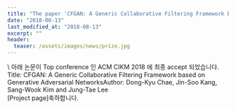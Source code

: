 ```yaml
---
title: "The paper 'CFGAN: A Generic Collaborative Filtering Framework based on Generative Adversarial Networks' has been accepted in ACM CIKM 2018"
date: "2018-08-13"
last_modified_at: "2018-08-13"
excerpt: ""
header:
  teaser: /assets/images/news/prize.jpg
---
```

\\
아래 논문이 Top conference 인 ACM CIKM 2018 에 최종 accept 되었습니다.<br>Title: CFGAN: A Generic Collaborative Filtering Framework based on Generative Adversarial NetworksAuthor: Dong-Kyu Chae, Jin-Soo Kang, Sang-Wook Kim and Jung-Tae Lee<br>[Project page]축하합니다.